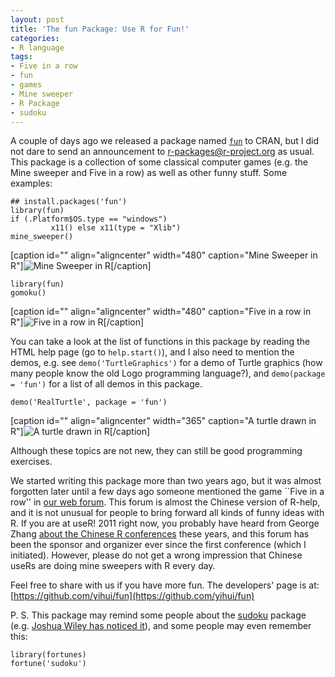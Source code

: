 ```yaml
---
layout: post
title: 'The fun Package: Use R for Fun!'
categories:
- R language
tags:
- Five in a row
- fun
- games
- Mine sweeper
- R Package
- sudoku
---
```


A couple of days ago we released a package named [`fun`](http://cran.r-project.org/package=fun) to CRAN, but I did not dare to send an announcement to r-packages@r-project.org as usual. This package is a collection of some classical computer games (e.g. the Mine sweeper and Five in a row) as well as other funny stuff. Some examples:

    
    ## install.packages('fun')
    library(fun)
    if (.Platform$OS.type == "windows") 
             x11() else x11(type = "Xlib")
    mine_sweeper()


[caption id="" align="aligncenter" width="480" caption="Mine Sweeper in R"]![Mine Sweeper in R](http://i.imgur.com/U4oAT.png)[/caption]

    
    library(fun)
    gomoku()


[caption id="" align="aligncenter" width="480" caption="Five in a row in R"]![Five in a row in R](http://i.imgur.com/8jcQl.png)[/caption]

You can take a look at the list of functions in this package by reading the HTML help page (go to `help.start()`), and I also need to mention the demos, e.g. see `demo('TurtleGraphics')` for a demo of Turtle graphics (how many people know the old Logo programming language?), and `demo(package = 'fun')` for a list of all demos in this package.

    
    demo('RealTurtle', package = 'fun')


[caption id="" align="aligncenter" width="365" caption="A turtle drawn in R"]![A turtle drawn in R](http://i.imgur.com/oWdOu.png)[/caption]

Although these topics are not new, they can still be good programming exercises.

We started writing this package more than two years ago, but it was almost forgotten later until a few days ago someone mentioned the game ``Five in a row'' in [our web forum](http://cos.name/cn/). This forum is almost the Chinese version of R-help, and it is not unusual for people to bring forward all kinds of funny ideas with R. If you are at useR! 2011 right now, you probably have heard from George Zhang [about the Chinese R conferences](http://www.warwick.ac.uk/statsdept/useR-2011/schedule/LIGHTNING.HTML) these years, and this forum has been the sponsor and organizer ever since the first conference (which I initiated). However, please do not get a wrong impression that Chinese useRs are doing mine sweepers with R every day.

Feel free to share with us if you have more fun. The developers' page is at: [https://github.com/yihui/fun](https://github.com/yihui/fun)

P. S. This package may remind some people about the [sudoku](http://cran.r-project.org/package=sudoku) package (e.g. [Joshua Wiley has noticed it](https://plus.google.com/109653178371807724268/posts/eGKq27aqK5b)), and some people may even remember this:

    
    library(fortunes)
    fortune('sudoku')
